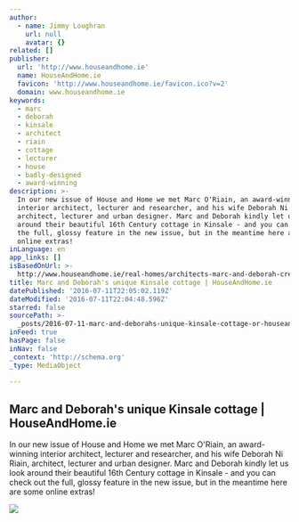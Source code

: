 ```yaml
---
author:
  - name: Jimmy Loughran
    url: null
    avatar: {}
related: []
publisher:
  url: 'http://www.houseandhome.ie'
  name: HouseAndHome.ie
  favicon: 'http://www.houseandhome.ie/favicon.ico?v=2'
  domain: www.houseandhome.ie
keywords:
  - marc
  - deborah
  - kinsale
  - architect
  - riain
  - cottage
  - lecturer
  - house
  - badly-designed
  - award-winning
description: >-
  In our new issue of House and Home we met Marc O'Riain, an award-winning
  interior architect, lecturer and researcher, and his wife Deborah Ni Riain,
  architect, lecturer and urban designer. Marc and Deborah kindly let us look
  around their beautiful 16th Century cottage in Kinsale - and you can check out
  the full, glossy feature in the new issue, but in the meantime here are some
  online extras!
inLanguage: en
app_links: []
isBasedOnUrl: >-
  http://www.houseandhome.ie/real-homes/architects-marc-and-deborah-create-a-unique-kinsale-cottage-260
title: Marc and Deborah's unique Kinsale cottage | HouseAndHome.ie
datePublished: '2016-07-11T22:05:02.119Z'
dateModified: '2016-07-11T22:04:48.596Z'
starred: false
sourcePath: >-
  _posts/2016-07-11-marc-and-deborahs-unique-kinsale-cottage-or-houseandhomeie.md
inFeed: true
hasPage: false
inNav: false
_context: 'http://schema.org'
_type: MediaObject

---
```

<article style=""><h1>Marc and Deborah's unique Kinsale cottage | HouseAndHome.ie</h1><p>In our new issue of House and Home we met Marc O'Riain, an award-winning interior architect, lecturer and researcher, and his wife Deborah Ni Riain, architect, lecturer and urban designer. Marc and Deborah kindly let us look around their beautiful 16th Century cottage in Kinsale - and you can check out the full, glossy feature in the new issue, but in the meantime here are some online extras!</p><img src="http://media.houseandhome.ie/uploads/sites/default/files/images/wordpress/009IMG_9777-600x510.jpg" /></article>